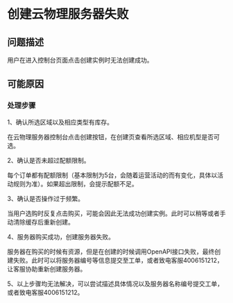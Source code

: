 # 创建云物理服务器失败

## 问题描述

用户在进入控制台页面点击创建实例时无法创建成功。

## 可能原因
### 处理步骤

1、确认所选区域以及相应类型有库存。

在云物理服务器控制台点击创建按钮，在创建页查看所选区域、相应机型是否可选。

2、确认是否未超过配额限制。

每个订单都有配额限制（基本限制为5台，会随着运营活动的而有变化，具体以活动规则为准）。如果超出限制，会提示配额不足。

3、确认是否操作过于频繁。

当用户选购时反复点击购买，可能会因此无法成功创建实例。此时可以稍等或者手动清除缓存后重新创建。

4、服务器购买成功，创建服务器失败。

服务器在购买的时候有资源，但是在创建的时候调用OpenAPI接口失败，最终创建失败。此时可以将服务器编号等信息提交至工单，或者致电客服4006151212，让客服协助重新创建服务器。

5、以上步骤均无法解决，可以尝试描述具体情况以及服务器名称编号提交工单，或者致电客服4006151212。
